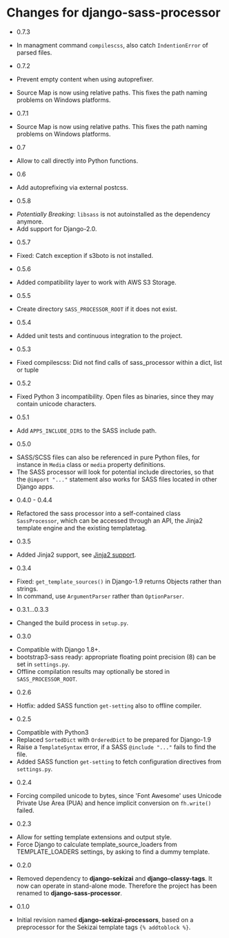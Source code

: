 # Changes for django-sass-processor

- 0.7.3
* In managment command `compilescss`, also catch `IndentionError` of parsed files.

- 0.7.2
* Prevent empty content when using autoprefixer.

* Source Map is now using relative paths. This fixes the path naming problems on Windows platforms.
- 0.7.1

* Source Map is now using relative paths. This fixes the path naming problems on Windows platforms.


- 0.7

* Allow to call directly into Python functions.

- 0.6

* Add autoprefixing via external postcss.

- 0.5.8

* _Potentially Breaking_: `libsass` is not autoinstalled as the dependency anymore.
* Add support for Django-2.0.

- 0.5.7

* Fixed: Catch exception if s3boto is not installed.

- 0.5.6

* Added compatibility layer to work with AWS S3 Storage.

- 0.5.5

* Create directory `SASS_PROCESSOR_ROOT` if it does not exist.

- 0.5.4

* Added unit tests and continuous integration to the project.

- 0.5.3

* Fixed compilescss: Did not find calls of sass_processor within a dict, list or tuple

- 0.5.2

* Fixed Python 3 incompatibility. Open files as binaries, since they may contain unicode characters.

- 0.5.1

* Add `APPS_INCLUDE_DIRS` to the SASS include path.

- 0.5.0

* SASS/SCSS files can also be referenced in pure Python files, for instance in `Media` class or
  `media` property definitions.
* The SASS processor will look for potential include directories, so that the `@import "..."`
  statement also works for SASS files located in other Django apps.

- 0.4.0 - 0.4.4

* Refactored the sass processor into a self-contained class `SassProcessor`, which can be accessed
  through an API, the Jinja2 template engine and the existing templatetag.

- 0.3.5

* Added Jinja2 support, see [Jinja2 support](#jinja2-support).

- 0.3.4

* Fixed: `get_template_sources()` in Django-1.9 returns Objects rather than strings.
* In command, use `ArgumentParser` rather than `OptionParser`.

- 0.3.1...0.3.3

* Changed the build process in `setup.py`.

- 0.3.0

* Compatible with Django 1.8+.
* bootstrap3-sass ready: appropriate floating point precision (8) can be set in `settings.py`.
* Offline compilation results may optionally be stored in `SASS_PROCESSOR_ROOT`.

- 0.2.6

* Hotfix: added SASS function `get-setting` also to offline compiler.

- 0.2.5

* Compatible with Python3
* Replaced `SortedDict` with `OrderedDict` to be prepared for Django-1.9
* Raise a `TemplateSyntax` error, if a SASS `@include "..."` fails to find the file.
* Added SASS function `get-setting` to fetch configuration directives from `settings.py`.

- 0.2.4

* Forcing compiled unicode to bytes, since 'Font Awesome' uses Unicode Private Use Area (PUA)
  and hence implicit conversion on `fh.write()` failed.

- 0.2.3

* Allow for setting template extensions and output style.
* Force Django to calculate template_source_loaders from TEMPLATE_LOADERS settings, by asking to find a dummy template.

- 0.2.0

* Removed dependency to **django-sekizai** and **django-classy-tags**. It now can operate in
  stand-alone mode. Therefore the project has been renamed to **django-sass-processor**.

- 0.1.0

* Initial revision named **django-sekizai-processors**, based on a preprocessor for the Sekizai
  template tags `{% addtoblock %}`.
